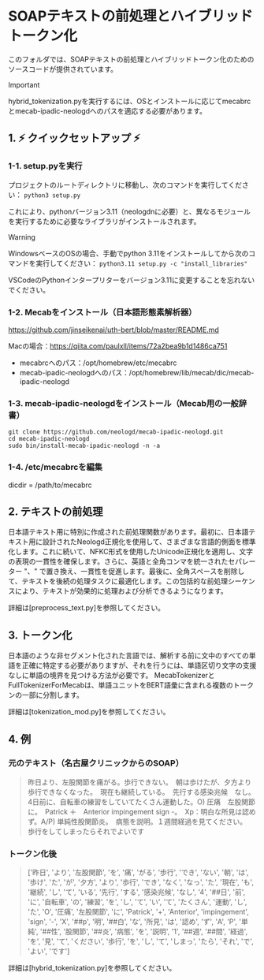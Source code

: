 # SOAPテキストの前処理とハイブリッドトークン化
このフォルダでは、SOAPテキストの前処理とハイブリッドトークン化のためのソースコードが提供されています。

> [!IMPORTANT]
> hybrid_tokenization.pyを実行するには、OSとインストールに応じてmecabrcとmecab-ipadic-neologdへのパスを適応する必要があります。

## 1. :zap: クイックセットアップ :zap:

### 1-1. setup.pyを実行
プロジェクトのルートディレクトリに移動し、次のコマンドを実行してください：
`python3 setup.py`

これにより、pythonバージョン3.11（neologdnに必要）と、異なるモジュールを実行するために必要なライブラリがインストールされます。

> [!WARNING]
> WindowsベースのOSの場合、手動でpython 3.11をインストールしてから次のコマンドを実行してください：
> `python3.11 setup.py -c "install_libraries"`

VSCodeのPythonインタープリターをバージョン3.11に変更することを忘れないでください。

### 1-2. Mecabをインストール（日本語形態素解析器）

https://github.com/jinseikenai/uth-bert/blob/master/README.md

Macの場合：https://qiita.com/paulxll/items/72a2bea9b1d1486ca751

- mecabrcへのパス：/opt/homebrew/etc/mecabrc
- mecab-ipadic-neologdへのパス：/opt/homebrew/lib/mecab/dic/mecab-ipadic-neologd

### 1-3. mecab-ipadic-neologdをインストール（Mecab用の一般辞書）

`git clone https://github.com/neologd/mecab-ipadic-neologd.git`<br>
`cd mecab-ipadic-neologd`<br>
`sudo bin/install-mecab-ipadic-neologd -n -a`<br>

### 1-4. /etc/mecabrcを編集
dicdir = /path/to/mecabrc

## 2. テキストの前処理

日本語テキスト用に特別に作成された前処理関数があります。最初に、日本語テキスト用に設計されたNeologd正規化を使用して、さまざまな言語的側面を標準化します。これに続いて、NFKC形式を使用したUnicode正規化を適用し、文字の表現の一貫性を確保します。さらに、英語と全角コンマを統一されたセパレーター "、" で置き換え、一貫性を促進します。最後に、全角スペースを削除して、テキストを後続の処理タスクに最適化します。この包括的な前処理シーケンスにより、テキストが効果的に処理および分析できるようになります。

詳細は[preprocess_text.py]を参照してください。

## 3. トークン化

日本語のような非セグメント化された言語では、解析する前に文中のすべての単語を正確に特定する必要がありますが、それを行うには、単語区切り文字の支援なしに単語の境界を見つける方法が必要です。 MecabTokenizerとFullTokenizerForMecabは、単語ユニットをBERT語彙に含まれる複数のトークンの一部に分割します。

詳細は[tokenization_mod.py]を参照してください。

## 4. 例

### 元のテキスト（名古屋クリニックからのSOAP）

> 昨日より、左股関節を痛がる。歩行できない。　朝は歩けたが、夕方より歩行できなくなった。　現在も継続している。　先行する感染兆候　なし。4日前に、自転車の練習をしていてたくさん運動した。O) 圧痛　左股関節に。　Patrick ＋　Anterior impingement sign -。　Xp：明白な所見は認めず。A/P) 単純性股関節炎。　病態を説明。１週間経過を見てください。　歩行をしてしまったらそれでよいです

### トークン化後

> ['昨日', 'より', '左股関節', 'を', '痛', 'がる', '歩行', 'でき', 'ない', '朝', 'は', '歩け', 'た', 'が', '夕方', 'より', '歩行', 'でき', 'なく', 'なっ', 'た', '現在', 'も', '継続', 'し', 'て', 'いる', '先行', 'する', '感染兆候', 'なし', '4', '##日', '前', 'に', '自転車', 'の', '練習', 'を', 'し', 'て', 'い', 'て', 'たくさん', '運動', 'し', 'た', 'O', '圧痛', '左股関節', 'に', 'Patrick', '+', 'Anterior', 'impingement', 'sign', '-', 'X', '##p', '明', '##白', 'な', '所見', 'は', '認め', 'ず', 'A', 'P', '単純', '##性', '股関節', '##炎', '病態', 'を', '説明', '1', '##週', '##間', '経過', 'を', '見', 'て', 'ください', '歩行', 'を', 'し', 'て', 'しまっ', 'たら', 'それ', 'で', 'よい', 'です']

詳細は[hybrid_tokenization.py]を参照してください。